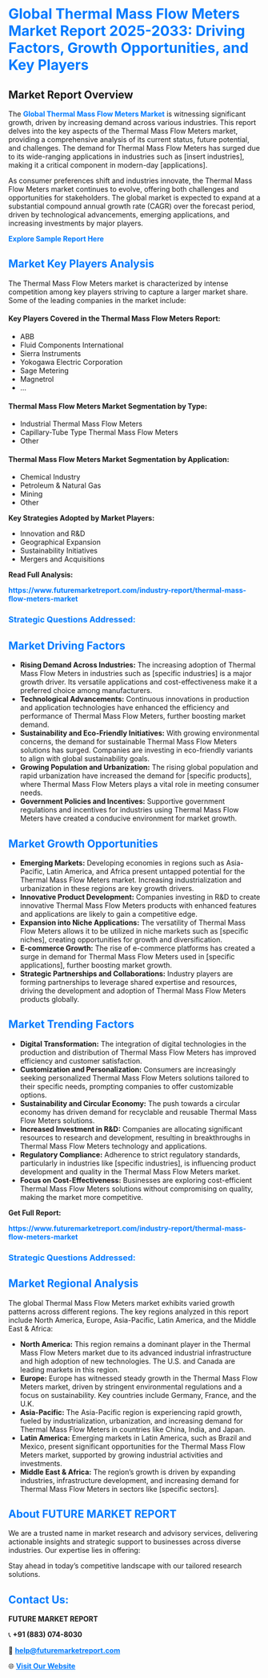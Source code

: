<h1 style="color: #007BFF;">Global Thermal Mass Flow Meters Market Report 2025-2033: Driving Factors, Growth Opportunities, and Key Players</h1>

<section id="overview">
<h2>Market Report Overview</h2>
<p>The <a href="https://www.futuremarketreport.com/industry-report/thermal-mass-flow-meters-market" style="color: #007BFF; text-decoration: none;"><strong>Global Thermal Mass Flow Meters Market</strong></a> is witnessing significant growth, driven by increasing demand across various industries. This report delves into the key aspects of the Thermal Mass Flow Meters market, providing a comprehensive analysis of its current status, future potential, and challenges. The demand for Thermal Mass Flow Meters has surged due to its wide-ranging applications in industries such as [insert industries], making it a critical component in modern-day [applications].</p>
<p>As consumer preferences shift and industries innovate, the Thermal Mass Flow Meters market continues to evolve, offering both challenges and opportunities for stakeholders. The global market is expected to expand at a substantial compound annual growth rate (CAGR) over the forecast period, driven by technological advancements, emerging applications, and increasing investments by major players.</p>
</section>

<section id="overview">
<p><a href="https://www.futuremarketreport.com/request-sample/reportId=75481" style="color: #007BFF; text-decoration: none;"><strong>Explore Sample Report Here</strong></a></p>
</section>

<section id="key-players">
<h2 style="color: #007BFF;">Market Key Players Analysis</h2>
<p>The Thermal Mass Flow Meters market is characterized by intense competition among key players striving to capture a larger market share. Some of the leading companies in the market include:</p>
<h4>Key Players Covered in the Thermal Mass Flow Meters Report:</h4>
<ul><li>ABB</li><li>Fluid Components International</li><li>Sierra Instruments</li><li>Yokogawa Electric Corporation</li><li>Sage Metering</li><li>Magnetrol</li><li>...</li></ul>
<h4>Thermal Mass Flow Meters Market Segmentation by Type:</h4>
<ul><li>Industrial Thermal Mass Flow Meters</li><li>Capillary-Tube Type Thermal Mass Flow Meters</li><li>Other</li></ul>

<h4>Thermal Mass Flow Meters Market Segmentation by Application:</h4>
<ul><li>Chemical Industry</li><li>Petroleum &amp; Natural Gas</li><li>Mining</li><li>Other</li></ul>
<p><strong>Key Strategies Adopted by Market Players:</strong></p>
<ul>
<li>Innovation and R&D</li>
<li>Geographical Expansion</li>
<li>Sustainability Initiatives</li>
<li>Mergers and Acquisitions</li>
</ul>
</section>

<section>
<p><strong>Read Full Analysis: </strong></p><a href="https://www.futuremarketreport.com/industry-report/thermal-mass-flow-meters-market" style="color: #007BFF; text-decoration: none;"><strong>https://www.futuremarketreport.com/industry-report/thermal-mass-flow-meters-market</strong></a>
<h3 style="color: #007BFF;">Strategic Questions Addressed:</h3>
</section>

<section id="driving-factors">
<h2 style="color: #007BFF;">Market Driving Factors</h2>
<ul>
<li><strong>Rising Demand Across Industries:</strong> The increasing adoption of Thermal Mass Flow Meters in industries such as [specific industries] is a major growth driver. Its versatile applications and cost-effectiveness make it a preferred choice among manufacturers.</li>
<li><strong>Technological Advancements:</strong> Continuous innovations in production and application technologies have enhanced the efficiency and performance of Thermal Mass Flow Meters, further boosting market demand.</li>
<li><strong>Sustainability and Eco-Friendly Initiatives:</strong> With growing environmental concerns, the demand for sustainable Thermal Mass Flow Meters solutions has surged. Companies are investing in eco-friendly variants to align with global sustainability goals.</li>
<li><strong>Growing Population and Urbanization:</strong> The rising global population and rapid urbanization have increased the demand for [specific products], where Thermal Mass Flow Meters plays a vital role in meeting consumer needs.</li>
<li><strong>Government Policies and Incentives:</strong> Supportive government regulations and incentives for industries using Thermal Mass Flow Meters have created a conducive environment for market growth.</li>
</ul>
</section>

<section id="growth-opportunities">
<h2 style="color: #007BFF;">Market Growth Opportunities</h2>
<ul>
<li><strong>Emerging Markets:</strong> Developing economies in regions such as Asia-Pacific, Latin America, and Africa present untapped potential for the Thermal Mass Flow Meters market. Increasing industrialization and urbanization in these regions are key growth drivers.</li>
<li><strong>Innovative Product Development:</strong> Companies investing in R&D to create innovative Thermal Mass Flow Meters products with enhanced features and applications are likely to gain a competitive edge.</li>
<li><strong>Expansion into Niche Applications:</strong> The versatility of Thermal Mass Flow Meters allows it to be utilized in niche markets such as [specific niches], creating opportunities for growth and diversification.</li>
<li><strong>E-commerce Growth:</strong> The rise of e-commerce platforms has created a surge in demand for Thermal Mass Flow Meters used in [specific applications], further boosting market growth.</li>
<li><strong>Strategic Partnerships and Collaborations:</strong> Industry players are forming partnerships to leverage shared expertise and resources, driving the development and adoption of Thermal Mass Flow Meters products globally.</li>
</ul>
</section>

<section id="trending-factors">
<h2 style="color: #007BFF;">Market Trending Factors</h2>
<ul>
<li><strong>Digital Transformation:</strong> The integration of digital technologies in the production and distribution of Thermal Mass Flow Meters has improved efficiency and customer satisfaction.</li>
<li><strong>Customization and Personalization:</strong> Consumers are increasingly seeking personalized Thermal Mass Flow Meters solutions tailored to their specific needs, prompting companies to offer customizable options.</li>
<li><strong>Sustainability and Circular Economy:</strong> The push towards a circular economy has driven demand for recyclable and reusable Thermal Mass Flow Meters solutions.</li>
<li><strong>Increased Investment in R&D:</strong> Companies are allocating significant resources to research and development, resulting in breakthroughs in Thermal Mass Flow Meters technology and applications.</li>
<li><strong>Regulatory Compliance:</strong> Adherence to strict regulatory standards, particularly in industries like [specific industries], is influencing product development and quality in the Thermal Mass Flow Meters market.</li>
<li><strong>Focus on Cost-Effectiveness:</strong> Businesses are exploring cost-efficient Thermal Mass Flow Meters solutions without compromising on quality, making the market more competitive.</li>
</ul>
</section>

<section>
<p><strong>Get Full Report: </strong></p><a href="https://www.futuremarketreport.com/industry-report/thermal-mass-flow-meters-market" style="color: #007BFF; text-decoration: none;"><strong>https://www.futuremarketreport.com/industry-report/thermal-mass-flow-meters-market</strong></a>
<h3 style="color: #007BFF;">Strategic Questions Addressed:</h3>
</section>


<section id="regional-analysis">
<h2 style="color: #007BFF;">Market Regional Analysis</h2>
<p>The global Thermal Mass Flow Meters market exhibits varied growth patterns across different regions. The key regions analyzed in this report include North America, Europe, Asia-Pacific, Latin America, and the Middle East & Africa:</p>
<ul>
<li><strong>North America:</strong> This region remains a dominant player in the Thermal Mass Flow Meters market due to its advanced industrial infrastructure and high adoption of new technologies. The U.S. and Canada are leading markets in this region.</li>
<li><strong>Europe:</strong> Europe has witnessed steady growth in the Thermal Mass Flow Meters market, driven by stringent environmental regulations and a focus on sustainability. Key countries include Germany, France, and the U.K.</li>
<li><strong>Asia-Pacific:</strong> The Asia-Pacific region is experiencing rapid growth, fueled by industrialization, urbanization, and increasing demand for Thermal Mass Flow Meters in countries like China, India, and Japan.</li>
<li><strong>Latin America:</strong> Emerging markets in Latin America, such as Brazil and Mexico, present significant opportunities for the Thermal Mass Flow Meters market, supported by growing industrial activities and investments.</li>
<li><strong>Middle East & Africa:</strong> The region’s growth is driven by expanding industries, infrastructure development, and increasing demand for Thermal Mass Flow Meters in sectors like [specific sectors].</li>
</ul>
</section>

<footer>
<h2 style="color: #007BFF;">About FUTURE MARKET REPORT</h2>
<p>We are a trusted name in market research and advisory services, delivering actionable insights and strategic support to businesses across diverse industries. Our expertise lies in offering:</p>

<p>Stay ahead in today’s competitive landscape with our tailored research solutions.</p>

<h2 style="color: #007BFF;">Contact Us:</h2>
<p><strong>FUTURE MARKET REPORT</strong></p>
<p>📞 <strong>+91 (883) 074-8030</strong></p>
<p>📧 <strong><a href="mailto:help@futuremarketreport.com" style="color: #007BFF;">help@futuremarketreport.com</a></strong></p>
<p>🌐 <strong><a href="https://www.futuremarketreport.com/" style="color: #007BFF;">Visit Our Website</a></strong></p>
</footer>